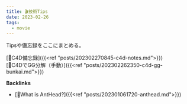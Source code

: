 ```yaml
---
title: 🎬技術Tips
date: 2023-02-26
tags:
  - movie
---
```


Tipsや備忘録をここにまとめる。  

[📝C4D備忘録]({{<ref "posts/202302270845-c4d-notes.md">}})  
[📝C4DでGG分解（手動）]({{<ref "posts/202302262350-c4d-gg-bunkai.md">}})

**Backlinks**
- [🐜What is AntHead?]({{<ref "posts/202301061720-anthead.md">}})